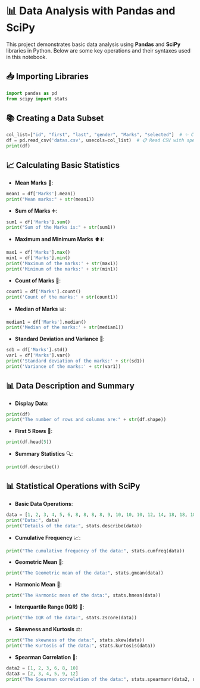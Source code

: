 # 📊 Data Analysis with Pandas and SciPy

This project demonstrates basic data analysis using **Pandas** and **SciPy** libraries in Python. Below are some key operations and their syntaxes used in this notebook.

## 📥 Importing Libraries
```python
import pandas as pd
from scipy import stats
```

## 📚 Creating a Data Subset
```python
col_list=["id", "first", "last", "gender", "Marks", "selected"]  # ✨ Creation of a subset from a large dataset
df = pd.read_csv('datas.csv', usecols=col_list)  # 📋 Read CSV with specific columns
print(df)
```

## 📈 Calculating Basic Statistics
- **Mean Marks** 🎯:
```python
mean1 = df['Marks'].mean()
print("Mean marks:" + str(mean1))
```
- **Sum of Marks** ➕:
```python
sum1 = df['Marks'].sum()
print("Sum of the Marks is:" + str(sum1))
```
- **Maximum and Minimum Marks** ⬆️⬇️:
```python
max1 = df['Marks'].max()
min1 = df['Marks'].min()
print('Maximum of the marks:' + str(max1))
print('Minimum of the marks:' + str(min1))
```
- **Count of Marks** 🔢:
```python
count1 = df['Marks'].count()
print('Count of the marks:' + str(count1))
```
- **Median of Marks** 📊:
```python
median1 = df['Marks'].median()
print('Median of the marks:' + str(median1))
```
- **Standard Deviation and Variance** 📐:
```python
sd1 = df['Marks'].std()
var1 = df['Marks'].var()
print('Standard deviation of the marks:' + str(sd1))
print('Variance of the marks:' + str(var1))
```

## 📊 Data Description and Summary
- **Display Data**:
```python
print(df)
print("The number of rows and columns are:" + str(df.shape))
```
- **First 5 Rows** 📝:
```python
print(df.head(5))
```
- **Summary Statistics** 🔍:
```python
print(df.describe())
```

## 📊 Statistical Operations with SciPy
- **Basic Data Operations**:
```python
data = [1, 2, 3, 4, 5, 6, 8, 8, 8, 8, 9, 10, 10, 10, 12, 14, 18, 18, 18, 22, 39, 44, 55, 55, 55, 55, 66, 78, 79, 88]
print("Data:", data)
print("Details of the data:", stats.describe(data))
```
- **Cumulative Frequency** 📈:
```python
print("The cumulative frequency of the data:", stats.cumfreq(data))
```
- **Geometric Mean** 📐:
```python
print("The Geometric mean of the data:", stats.gmean(data))
```
- **Harmonic Mean** 🎵:
```python
print("The Harmonic mean of the data:", stats.hmean(data))
```
- **Interquartile Range (IQR)** 📏:
```python
print("The IQR of the data:", stats.zscore(data))
```
- **Skewness and Kurtosis** ⚖️:
```python
print("The skewness of the data:", stats.skew(data))
print("The Kurtosis of the data:", stats.kurtosis(data))
```
- **Spearman Correlation** 🔗:
```python
data2 = [1, 2, 3, 6, 8, 10]
data3 = [2, 3, 4, 5, 9, 12]
print("The Spearman correlation of the data:", stats.spearmanr(data2, data3))
```


